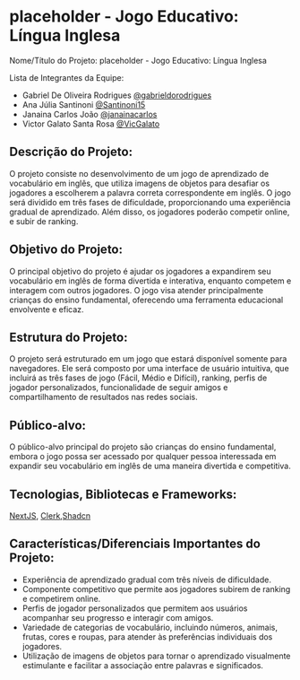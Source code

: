 # placeholder - Jogo Educativo: Língua Inglesa
Nome/Título do Projeto: placeholder - Jogo Educativo: Língua Inglesa

Lista de Integrantes da Equipe: 
- Gabriel De Oliveira Rodrigues [@gabrieldorodrigues](https://github.com/gabrieldorodrigues)
- Ana Júlia Santinoni [@Santinoni15](https://github.com/Santinoni15)
- Janaina Carlos João [@janainacarlos](https://github.com/janainacarlos)
- Victor Galato Santa Rosa [@VicGalato](https://github.com/VicGalato)

## Descrição do Projeto: 
O projeto consiste no desenvolvimento de um jogo de aprendizado de vocabulário em inglês, que utiliza imagens de objetos para desafiar os jogadores a escolherem a palavra correta correspondente em inglês. O jogo será dividido em três fases de dificuldade, proporcionando uma experiência gradual de aprendizado. Além disso, os jogadores poderão competir online, e subir de ranking.

## Objetivo do Projeto:
O principal objetivo do projeto é ajudar os jogadores a expandirem seu vocabulário em inglês de forma divertida e interativa, enquanto competem e interagem com outros jogadores. O jogo visa atender principalmente crianças do ensino fundamental, oferecendo uma ferramenta educacional envolvente e eficaz.

## Estrutura do Projeto:
O projeto será estruturado em um jogo que estará disponível somente para navegadores. Ele será composto por uma interface de usuário intuitiva, que incluirá as três fases de jogo (Fácil, Médio e Difícil), ranking, perfis de jogador personalizados, funcionalidade de seguir amigos e compartilhamento de resultados nas redes sociais.

## Público-alvo: 
O público-alvo principal do projeto são crianças do ensino fundamental, embora o jogo possa ser acessado por qualquer pessoa interessada em expandir seu vocabulário em inglês de uma maneira divertida e competitiva. 

## Tecnologias, Bibliotecas e Frameworks: 
[NextJS](https://nextjs.org/), [Clerk](https://clerk.com/),[Shadcn](https://ui.shadcn.com)

## Características/Diferenciais Importantes do Projeto: 
- Experiência de aprendizado gradual com três níveis de dificuldade.
- Componente competitivo que permite aos jogadores subirem de ranking e competirem online.
- Perfis de jogador personalizados que permitem aos usuários acompanhar seu progresso e interagir com amigos.
- Variedade de categorias de vocabulário, incluindo números, animais, frutas, cores e roupas, para atender às preferências individuais dos jogadores.
- Utilização de imagens de objetos para tornar o aprendizado visualmente estimulante e facilitar a associação entre palavras e significados.
